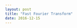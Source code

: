 ```yaml
---
layout: post
title: "Fast Fourier Transform"
date: 2016-12-15
---
```

<script src="../../../../js/libraries/p5.js" type="text/javascript"></script>
<script src="../../../../js/libraries/p5.dom.js" type="text/javascript"></script>
<!-- <script src="../../../../js/libraries/p5.sound.js" type="text/javascript"></script> -->
<script src="/js/fft.js"></script>

<div id="fft" style="display: flex;justify-content: center;text-align: center;"></div>
<br>
